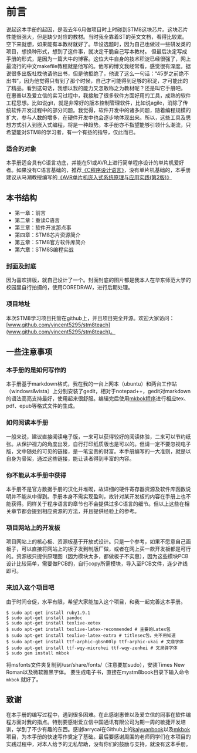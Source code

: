 # 前言 #

说起这本手册的起因，是我去年6月做项目时上时碰到STM8这块芯片。这块芯片性能很强大，但是缺少对应的教材。当时我全靠着ST的英文文档，看得比较累。空下来就想，如果能有本教材就好了。毕设选题时，因为自己也做过一些研发类的项目，想换种形式，想到了这件事，就决定干脆自己写本教材。
但最后决定写成手册的形式，是因为一篇大牛的博客。这位大牛自身的技术积淀已经很强了，网上最流行的中文makefile教程就是他写的。他写的博文我经常看，感觉很有深度。据说很多出版社找他请他出书，但是他拒绝了，他说了这么一句话：“45岁之前绝不出书”，因为他觉得只有到了那个时候，自己才可能得到足够的积淀，才可能出的了精品。看到这句话，我想以我的能力又怎敢称之为教材呢？还是叫它手册吧。
在惠普以及爱立信的实习过程中，我接触了很多软件方面好用的工具，成熟的软件工程思想。比如说git，就是非常好的版本控制管理软件，比如说agile，消除了传统软件开发过程中的部分问题。我觉得，软件开发中的诸多问题，随着编程规模的扩大，参与人数的增多，在硬件开发中也会逐步地体现出来。所以，这些工具及思想方式引入到嵌入式编程，将是一种趋势。本手册亦不指望能够引领什么潮流，只希望能对STM8的学习者，有一个有益的指导，仅此而已。


### 适合的对象 ###
本手册适合具有C语言功底，并能在51或AVR上进行简单程序设计的单片机爱好者。如果没有C语言基础的，推荐[《C程序设计语言》](http://product.china-pub.com/14975&ref=browse)，没有单片机基础的，本手册建议从马潮教授编写的[《AVR单片机嵌入式系统原理与应用实践(第2版)》](http://www.amazon.cn/AVR%E5%8D%95%E7%89%87%E6%9C%BA%E5%B5%8C%E5%85%A5%E5%BC%8F%E7%B3%BB%E7%BB%9F%E5%8E%9F%E7%90%86%E4%B8%8E%E5%BA%94%E7%94%A8%E5%AE%9E%E8%B7%B5-%E9%A9%AC%E6%BD%AE/dp/B005GZQWB0/ref=sr_1_1?ie=UTF8&qid=1335097650&sr=8-1)

## 本书结构 ##

  * 第一章：前言
  * 第二章：重读C语言
  * 第三章：软件开发那点事
  * 第四章：STM8芯片资源简介
  * 第五章：STM8官方软件库简介
  * 第六章：STM8S编程实战

### 封面及封底 ###
因为喜欢排版，就自己设计了一个。封面封底的图片都是我本人在华东师范大学的校园里自行拍摄的，使用COREDRAW，进行后期处理。

### 项目地址 ###
本次STM8学习项目托管在github上，并且项目完全开源。欢迎大家访问：[www.github.com/vincent5295/stm8teach](www.github.com/vincent5295/stm8teach)。

## 一些注意事项 ##

### 本手册的是如何写作的 ###
本手册基于markdown格式，我在我的一台上网本（ubuntu）和两台工作站（windows&vista）上分别安装了gedit，相对于notepad++，gedit对markdown的语法高亮支持最好，使用起来很舒服。编辑完后使用[mkbok程序](www.github.com/larrycai/mkbok)进行相应tex、pdf、epub等格式文件的生成。

### 如何阅读本手册 ###
一般来说，建议直接阅读电子版，一来可以获得较好的阅读体验，二来可以节约纸张。从保护视力的角度出发，自行打印纸质版也是可以的。但请一定不要忽视电子版，文中随处的可见的链接，是一笔宝贵的财富。本手册编写的一大准则，就是以自身为骨架，通过这些链接，能让读者得到丰富的内容。

### 你不能从本手册中获得 ###
本手册不是官方数据手册的汉化并堆砌，故详细的硬件寄存器资源及软件库函数说明并不能从中得到。手册本身不需实现盈利，故针对某开发板的内容在手册上也不能获得。同样关于程序语言的章节也不会提供过多C语言的细节。但以上这些在相关章节都会提到相应资源的方法，并且提供经验上的参考。

### 项目网站上的开发板 ###
项目网站上的核心板、资源板基于开放式设计。只是一个参考，如果不愿意自己画板子，可以直接将网站上的板子发到制版厂做，或者在网上买一款开发板都是可行的。资源板只提供原理图（因为模块太多，都做板子不实惠），因为这些模块PCB设计比较简单，需要做PCB的，自行copy所需模块，导入至PCB文件，连少许线即可。

### 来加入这个项目吧 ###
由于时间仓促，水平有限，希望大家能加入这个项目，和我一起完善这本手册。

~~~~~~~~~~
$ sudo apt-get install ruby1.9.1
$ sudo apt-get install pandoc
$ sudo apt-get install texlive-xetex
$ sudo apt-get install texlive-latex-recommended # 主要的Latex包
$ sudo apt-get install texlive-latex-extra # titlesec包，先不用知道
$ sudo apt-get install ttf-arphic-gbsn00lp ttf-arphic-ukai # 文鼎字体
$ sudo apt-get install ttf-wqy-microhei ttf-wqy-zenhei # 文泉驿字体
$ sudo gem install mkbok
~~~~~~~~~~ 

将msfonts文件夹复制到/usr/share/fonts/（注意要加sudo），安装Times New Roman以及微软雅黑字体。
要生成电子书，直接在mystm8book目录下输入命令 `mkbok` 就好了。

## 致谢 ##
在本手册的编写过程中，遇到很多困难。在此感谢惠普以及爱立信的同事在软件编程方面对我的指点。特别要感谢爱立信中国通讯有限公司为期一周的敏捷开发培训，学到了不少有趣的东西。感谢larrycai在Github上的[kaiyuanbook](www.github.com/larrycai/kaiyuanbook)以及[mkbok](www.github.com/larrycai/mkbok)项目，为本手册的快速写作奠定了基础。最后要感谢周围的老师同学们在本项目的实践过程中，对本人给予的无私帮助，没有你们的鼓励与支持，就没有这本手册。
